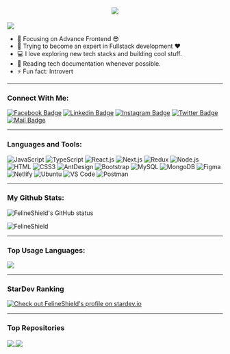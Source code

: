 <h1 align="center">
  <a href="https://git.io/typing-svg">
    <img src="https://readme-typing-svg.demolab.com/?lines=Hello,+There!+👋; Me, Md. Likhon+Mia....;Nice+to+meet+you!&center=true&size=30">
  </a>
</h1>

![](https://komarev.com/ghpvc/?username=FelineShield&color=brightgreen)

- 🔭 Focusing on Advance Frontend 😎
- 🌱 Trying to become an expert in Fullstack development ❤
- 💻 I love exploring new tech stacks and building cool stuff.
- 📰 Reading tech documentation whenever possible.
- ⚡ Fun fact: Introvert

---

### Connect With Me:

[![Facebook Badge](https://img.shields.io/badge/Facebook-1877F2?style=for-the-badge&logo=facebook&logoColor=white)](https://www.facebook.com/ysislm74/)
[![Linkedin Badge](https://img.shields.io/badge/LinkedIn-0077B5?style=for-the-badge&logo=linkedin&logoColor=white)](https://www.linkedin.com/in/FelineShield/) [![Instagram Badge](https://img.shields.io/badge/Instagram-E4405F?style=for-the-badge&logo=instagram&logoColor=white)](https://www.instagram.com/ysislm/)
[![Twitter Badge](https://img.shields.io/badge/Twitter-1DA1F2?style=for-the-badge&logo=twitter&logoColor=white)](https://twitter.com/FelineShield)
[![Mail Badge](https://img.shields.io/badge/Gmail-D14836?style=for-the-badge&logo=gmail&logoColor=white)](mailto:likhon15-3916@diu.edu.bd)

---

### Languages and Tools:

![JavaScript](https://img.shields.io/badge/JavaScript-F7DF1E?style=flat-square&logo=javascript&logoColor=black)
![TypeScript](https://img.shields.io/badge/TypeScript-007ACC?style=flat-square&logo=typescript&logoColor=white)
![React.js](https://img.shields.io/badge/React.js-0081CB?style=flat-square&logo=react&logoColor=61DAFB)
![Next.js](https://img.shields.io/badge/Next.js-f7f7f7?style=flastic&logo=Next.js&logoColor=000000)
![Redux](https://img.shields.io/badge/Redux-black?style=flastic&logo=Redux&logoColor=764ABC)
![Node.js](https://img.shields.io/badge/Node.js-43853D?style=flat-square&logo=node.js&logoColor=white)
![HTML](https://img.shields.io/badge/HTML5-E34F26?style=flat-square&logo=html5&logoColor=white)
![CSS3](https://img.shields.io/badge/CSS3-1572B6?style=flat-square&logo=css3&logoColor=white)
![AntDesign](https://img.shields.io/badge/AntDesign-f7f7f7?style=flastic&logo=AntDesign&logoColor=0170FE)
![Bootstrap](https://img.shields.io/badge/Bootstrap-563D7C?style=flat-square&logo=bootstrap&logoColor=white)
![MySQL](https://img.shields.io/badge/MySQL-005C84?style=flat-square&logo=mysql&logoColor=white)
![MongoDB](https://img.shields.io/badge/MongoDB-F7F7F7?style=flat-square&logo=mongodb&logoColor=49A248)
![Figma](https://img.shields.io/badge/Figma-f7f7f7?style=flastic&logo=Figma&logoColor=F24E1E)
![Netlify](https://img.shields.io/badge/Netlify-00C7B7?style=flat-square&logo=netlify&logoColor=white)
![Ubuntu](https://img.shields.io/badge/Ubuntu-E05924?style=flat-square&logo=ubuntu&logoColor=black)
![VS Code](https://img.shields.io/badge/VisualStudio-2C2B30?style=flastic&logo=VisualStudioCode&logoColor=007ACC)
![Postman](https://img.shields.io/badge/Postman-f7f7f7?style=flastic&logo=Postman&logoColor=FF6C37)

---

### My Github Stats:

<p>
  <img align="center" src="https://github-readme-stats.vercel.app/api?username=FelineShield&show_icons=true&include_all_commits=true&theme=nightowl&hide_border=true" alt="FelineShield's GitHub status" />
</p>
<p>
  <img align="center" src="https://github-readme-streak-stats.herokuapp.com/?user=FelineShield&theme=nightowl" alt="FelineShield" />
</p>

---

### Top Usage Languages:

<img align="center" src="https://github-readme-stats.vercel.app/api/top-langs/?username=FelineShield&layout=compact&theme=yeblu&hide_border=true&&langs_count=8" />

---

### StarDev Ranking

<a href="https://stardev.io/developers/FelineShield"><img alt="Check out FelineShield's profile on stardev.io" src="https://stardev.io/developers/FelineShield/badge/languages/locality.svg" /></a>

---


### Top Repositories


<a href="https://github.com/FelineShield/bruteforcecatlkn6dec">
  <img align="center" src="https://github-readme-stats.vercel.app/api/pin/?username=FelineShield&repo=bruteforcecatlkn6dec&theme=nightowl" />
</a>
<a href="https://github.com/FelineShield/PHP-CRUD-MySQL-with-Bootstrap">
  <img align="center" src="https://github-readme-stats.vercel.app/api/pin/?username=FelineShield&repo=PHP-CRUD-MySQL-with-Bootstrap&theme=nightowl" />
</a>

